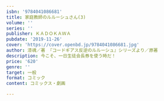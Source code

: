 ```yaml
---
isbn: '9784041086681'
title: 家庭教師のルルーシュさん(3)
volume: ''
series: ''
publisher: ＫＡＤＯＫＡＷＡ
pubdate: '2019-11-26'
cover: 'https://cover.openbd.jp/9784041086681.jpg'
author: 漆魂／著 『コードギアス反逆のルルーシュ』シリーズより／原著
description: 今こそ、一日生徒会長券を使う時だ！
price: '620'
genre: ''
target: 一般
format: コミック
content: コミックス・劇画

---
```

